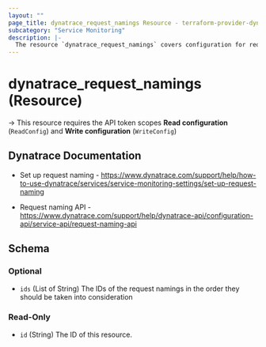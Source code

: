 ```yaml
---
layout: ""
page_title: dynatrace_request_namings Resource - terraform-provider-dynatrace"
subcategory: "Service Monitoring"
description: |-
  The resource `dynatrace_request_namings` covers configuration for request naming order
---
```


# dynatrace_request_namings (Resource)

-> This resource requires the API token scopes **Read configuration** (`ReadConfig`) and **Write configuration** (`WriteConfig`)

## Dynatrace Documentation

- Set up request naming - https://www.dynatrace.com/support/help/how-to-use-dynatrace/services/service-monitoring-settings/set-up-request-naming

- Request naming API - https://www.dynatrace.com/support/help/dynatrace-api/configuration-api/service-api/request-naming-api

<!-- schema generated by tfplugindocs -->
## Schema

### Optional

- `ids` (List of String) The IDs of the request namings in the order they should be taken into consideration

### Read-Only

- `id` (String) The ID of this resource.
 